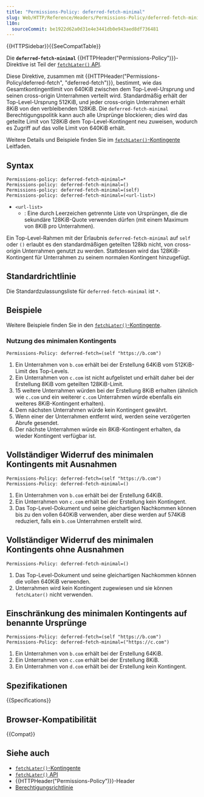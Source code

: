 ```yaml
---
title: "Permissions-Policy: deferred-fetch-minimal"
slug: Web/HTTP/Reference/Headers/Permissions-Policy/deferred-fetch-minimal
l10n:
  sourceCommit: be1922d62a0d31e4e3441db0e943aed8df736481
---
```


{{HTTPSidebar}}{{SeeCompatTable}}

Die **`deferred-fetch-minimal`** {{HTTPHeader("Permissions-Policy")}}-Direktive ist Teil der [`fetchLater()` API](/de/docs/Web/API/fetchLater_API).

Diese Direktive, zusammen mit {{HTTPHeader("Permissions-Policy/deferred-fetch", "deferred-fetch")}}, bestimmt, wie das Gesamtkontingentlimit von 640KiB zwischen dem Top-Level-Ursprung und seinen cross-origin Unterrahmen verteilt wird. Standardmäßig erhält der Top-Level-Ursprung 512KiB, und jeder cross-origin Unterrahmen erhält 8KiB von den verbleibenden 128KiB. Die `deferred-fetch-minimal` Berechtigungspolitik kann auch alle Ursprünge blockieren; dies wird das geteilte Limit von 128KiB dem Top-Level-Kontingent neu zuweisen, wodurch es Zugriff auf das volle Limit von 640KiB erhält.

Weitere Details und Beispiele finden Sie im [`fetchLater()`-Kontingente](/de/docs/Web/API/fetchLater_API/fetchLater_quotas) Leitfaden.

## Syntax

```http
Permissions-policy: deferred-fetch-minimal=*
Permissions-policy: deferred-fetch-minimal=()
Permissions-policy: deferred-fetch-minimal=(self)
Permissions-policy: deferred-fetch-minimal=(<url-list>)
```

- `<url-list>`
  - : Eine durch Leerzeichen getrennte Liste von Ursprüngen, die die sekundäre 128KiB-Quote verwenden dürfen (mit einem Maximum von 8KiB pro Unterrahmen).

Ein Top-Level-Rahmen mit der Erlaubnis `deferred-fetch-minimal` auf `self` oder `()` erlaubt es den standardmäßigen geteilten 128kb nicht, von cross-origin Unterrahmen genutzt zu werden. Stattdessen wird das 128KiB-Kontingent für Unterrahmen zu seinem normalen Kontingent hinzugefügt.

## Standardrichtlinie

Die Standardzulassungsliste für `deferred-fetch-minimal` ist `*`.

## Beispiele

Weitere Beispiele finden Sie in den [`fetchLater()`-Kontingente](/de/docs/Web/API/fetchLater_API/fetchLater_quotas).

### Nutzung des minimalen Kontingents

```http
Permissions-Policy: deferred-fetch=(self "https://b.com")
```

1. Ein Unterrahmen von `b.com` erhält bei der Erstellung 64KiB vom 512KiB-Limit des Top-Levels.
2. Ein Unterrahmen von `c.com` ist nicht aufgelistet und erhält daher bei der Erstellung 8KiB vom geteilten 128KiB-Limit.
3. 15 weitere Unterrahmen würden bei der Erstellung 8KiB erhalten (ähnlich wie `c.com` und ein weiterer `c.com` Unterrahmen würde ebenfalls ein weiteres 8KiB-Kontingent erhalten).
4. Dem nächsten Unterrahmen würde kein Kontingent gewährt.
5. Wenn einer der Unterrahmen entfernt wird, werden seine verzögerten Abrufe gesendet.
6. Der nächste Unterrahmen würde ein 8KiB-Kontingent erhalten, da wieder Kontingent verfügbar ist.

## Vollständiger Widerruf des minimalen Kontingents mit Ausnahmen

```http
Permissions-Policy: deferred-fetch=(self "https://b.com")
Permissions-Policy: deferred-fetch-minimal=()
```

1. Ein Unterrahmen von `b.com` erhält bei der Erstellung 64KiB.
2. Ein Unterrahmen von `c.com` erhält bei der Erstellung kein Kontingent.
3. Das Top-Level-Dokument und seine gleichartigen Nachkommen können bis zu den vollen 640KiB verwenden, aber diese werden auf 574KiB reduziert, falls ein `b.com` Unterrahmen erstellt wird.

## Vollständiger Widerruf des minimalen Kontingents ohne Ausnahmen

```http
Permissions-Policy: deferred-fetch-minimal=()
```

1. Das Top-Level-Dokument und seine gleichartigen Nachkommen können die vollen 640KiB verwenden.
2. Unterrahmen wird kein Kontingent zugewiesen und sie können `fetchLater()` nicht verwenden.

## Einschränkung des minimalen Kontingents auf benannte Ursprünge

```http
Permissions-Policy: deferred-fetch=(self "https://b.com")
Permissions-Policy: deferred-fetch-minimal=("https://c.com")
```

1. Ein Unterrahmen von `b.com` erhält bei der Erstellung 64KiB.
2. Ein Unterrahmen von `c.com` erhält bei der Erstellung 8KiB.
3. Ein Unterrahmen von `d.com` erhält bei der Erstellung kein Kontingent.

## Spezifikationen

{{Specifications}}

## Browser-Kompatibilität

{{Compat}}

## Siehe auch

- [`fetchLater()`-Kontingente](/de/docs/Web/API/fetchLater_API/fetchLater_quotas)
- [`fetchLater()` API](/de/docs/Web/API/fetchLater_API)
- {{HTTPHeader("Permissions-Policy")}}-Header
- [Berechtigungsrichtlinie](/de/docs/Web/HTTP/Guides/Permissions_Policy)
